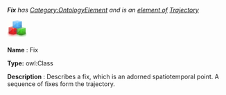 ___Fix__ 
 has
 [Category:OntologyElement](../../Category/OntologyElement "Category:OntologyElement") 
 and is an
 [element of](../../Property/ElementOf "Property:ElementOf") 
[Trajectory](../../Submissions/Trajectory "Submissions:Trajectory")_




  





[![Class](../public/images/thumb/2/27/Class.gif/45px-Class.gif)](../../Image/Class.gif "Class")


__Name__ 
 : Fix
 



__Type:__ 
 owl:Class
 



__Description__ 
 : Describes a fix, which is an adorned spatiotemporal point. A sequence of fixes form the trajectory.